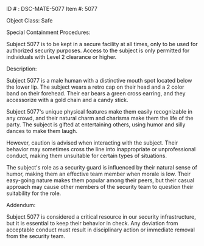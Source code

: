 ID # : DSC-MATE-5077
Item #: 5077

Object Class: Safe

Special Containment Procedures:

Subject 5077 is to be kept in a secure facility at all times, only to be used for authorized security purposes. Access to the subject is only permitted for individuals with Level 2 clearance or higher.

Description:

Subject 5077 is a male human with a distinctive mouth spot located below the lower lip. The subject wears a retro cap on their head and a 2 color band on their forehead. Their ear bears a green cross earring, and they accessorize with a gold chain and a candy stick.

Subject 5077's unique physical features make them easily recognizable in any crowd, and their natural charm and charisma make them the life of the party. The subject is gifted at entertaining others, using humor and silly dances to make them laugh.

However, caution is advised when interacting with the subject. Their behavior may sometimes cross the line into inappropriate or unprofessional conduct, making them unsuitable for certain types of situations.

The subject's role as a security guard is influenced by their natural sense of humor, making them an effective team member when morale is low. Their easy-going nature makes them popular among their peers, but their casual approach may cause other members of the security team to question their suitability for the role.

Addendum:

Subject 5077 is considered a critical resource in our security infrastructure, but it is essential to keep their behavior in check. Any deviation from acceptable conduct must result in disciplinary action or immediate removal from the security team.